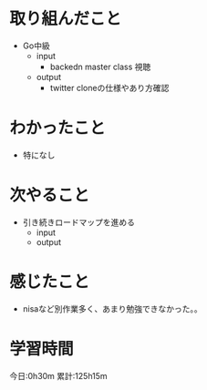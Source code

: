 # 取り組んだこと
  - Go中級
    - input
      - backedn master class 視聴
    - output
      - twitter cloneの仕様やあり方確認

# わかったこと
  - 特になし

# 次やること
  - 引き続きロードマップを進める
    - input
    - output

# 感じたこと
 - nisaなど別作業多く、あまり勉強できなかった。。


# 学習時間
今日:0h30m
累計:125h15m
